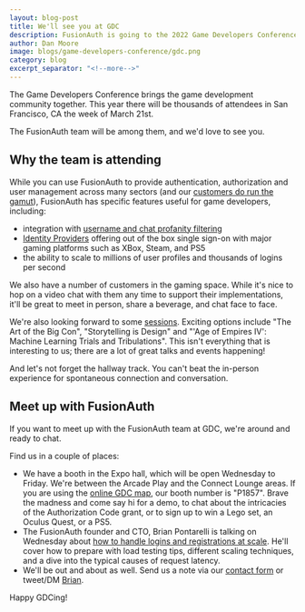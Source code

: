 ```yaml
---
layout: blog-post
title: We'll see you at GDC
description: FusionAuth is going to the 2022 Game Developers Conference. Stop by and see us!
author: Dan Moore
image: blogs/game-developers-conference/gdc.png
category: blog
excerpt_separator: "<!--more-->"
---
```


The Game Developers Conference brings the game development community together. This year there will be thousands of attendees in San Francisco, CA the week of March 21st.

The FusionAuth team will be among them, and we'd love to see you.

<!--more-->

## Why the team is attending

While you can use FusionAuth to provide authentication, authorization and user management across many sectors (and our [customers do run the gamut](/customers-partners)), FusionAuth has specific features useful for game developers, including:

* integration with [username and chat profanity filtering](https://cleanspeak.com)
* [Identity Providers](/docs/v1/tech/identity-providers/) offering out of the box single sign-on with major gaming platforms such as XBox, Steam, and PS5
* the ability to scale to millions of user profiles and thousands of logins per second

We also have a number of customers in the gaming space. While it's nice to hop on a video chat with them any time to support their implementations, it'll be great to meet in person, share a beverage, and chat face to face.

We're also looking forward to some [sessions](https://schedule.gdconf.com/). Exciting options include "The Art of the Big Con", "Storytelling is Design" and "'Age of Empires IV': Machine Learning Trials and Tribulations". This isn't everything that is interesting to us; there are a lot of great talks and events happening!

And let's not forget the hallway track. You can't beat the in-person experience for spontaneous connection and conversation.

## Meet up with FusionAuth

If you want to meet up with the FusionAuth team at GDC, we're around and ready to chat.

Find us in a couple of places:

* We have a booth in the Expo hall, which will be open Wednesday to Friday. We're between the Arcade Play and the Connect Lounge areas. If you are using the [online GDC map](https://www.expocad.com/host/fx/ubm/22gdc/exfx.html), our booth number is "P1857". Brave the madness and come say hi for a demo, to chat about the intricacies of the Authorization Code grant, or to sign up to win a Lego set, an Oculus Quest, or a PS5.
* The FusionAuth founder and CTO, Brian Pontarelli is talking on Wednesday about [how to handle logins and registrations at scale](https://schedule.gdconf.com/session/growing-to-millions-of-users-how-to-handle-logins-and-registrations-at-scale-presented-by-fusionauth/886274). He'll cover how to prepare with load testing tips, different scaling techniques, and a dive into the typical causes of request latency. 
* We'll be out and about as well. Send us a note via our [contact form](/contact) or tweet/DM [Brian](https://twitter.com/bpontarelli).

Happy GDCing!
